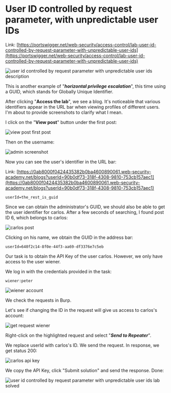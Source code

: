 # User ID controlled by request parameter, with unpredictable user IDs

Link: [https://portswigger.net/web-security/access-control/lab-user-id-controlled-by-request-parameter-with-unpredictable-user-ids](https://portswigger.net/web-security/access-control/lab-user-id-controlled-by-request-parameter-with-unpredictable-user-ids)

![user id controlled by request parameter with unpredictable user ids description](https://www.dropbox.com/scl/fi/vfc35k8zfxftwvvdgywci/pb-CFOJElshCD.png?rlkey=r0f84ipnxs21nw5maoriiqvhw&raw=1)

This is another example of "***horizontal privilege escalation***", this time using a GUID, which stands for Globally Unique Identifier.

After clicking "**Access the lab**", we see a blog. It's noticeable that various identifiers appear in the URL bar when viewing profiles of different users. I'm about to provide screenshots to clarify what I mean.

I click on the "**View post**" button under the first post:

![view post first post](https://www.dropbox.com/scl/fi/iu46dfk55muvwyd14y7yc/pb-SVvCOLE0iB.png?rlkey=do1o444ica7dynhe4uhdpllw7&raw=1)

Then on the username:

![admin screenshot](https://www.dropbox.com/scl/fi/ojhvk1ox2wp5iwceeyqlq/pb-RhcWVo84UT.png?rlkey=p55gmtsapkhn6p1l03o7hfvia&raw=1)

Now you can see the user's identifier in the URL bar:

Link: [https://0ab8000f0424435382b0ba4600890061.web-security-academy.net/blogs?userId=90b0df73-318f-4308-9810-753cb157aec1](https://0ab8000f0424435382b0ba4600890061.web-security-academy.net/blogs?userId=90b0df73-318f-4308-9810-753cb157aec1)

```
userId=the_rest_is_guid
```

Since we can obtain the administrator's GUID, we should also be able to get the user identifier for carlos. After a few seconds of searching, I found post ID 6, which belongs to carlos:

![carlos post](https://www.dropbox.com/scl/fi/2i5zzsj0cl44bgebiqtov/pb-TIgSNupn4h.png?rlkey=ks7mayagfjypsr7nmrngmh92p&raw=1)

Clicking on his name, we obtain the GUID in the address bar:
```
userId=640f2c14-8f0e-44f3-aa69-df3376e7c5eb
```

Our task is to obtain the API Key of the user carlos. However, we only have access to the user wiener.

We log in with the credentials provided in the task:
```
wiener:peter
```

![wiener account](https://www.dropbox.com/scl/fi/2z3jx3wyd0iu634wnfzex/pb-guTJ9Ex4io.png?rlkey=syfyrl22obffetgbtw3s3jdg7&raw=1)

We check the requests in Burp.

Let's see if changing the ID in the request will give us access to carlos's account:

![get request wiener](https://www.dropbox.com/scl/fi/ddfw2xag0mfw4xw2aminc/pb-dNeQXu7IfA.png?rlkey=6ovb92fzrn60b7quq02dmnpmy&raw=1)

Right-click on the highlighted request and select "***Send to Repeater***".

We replace userId with carlos's ID. We send the request. In response, we get status 200:

![carlos api key](https://www.dropbox.com/scl/fi/gh4gb6mjdwwrrefgylium/pb-Iio5TQ6li9.png?rlkey=5kapj8fl0gvduujyz0h4m36es&raw=1)

We copy the API Key, click "Submit solution" and send the response. Done:

![user id controlled by request parameter with unpredictable user ids lab solved](https://www.dropbox.com/scl/fi/qfy51txr3cx8qogqn4gv1/pb-5jnlH1q3hb.png?rlkey=adprw73574yfezbujlo6zrqmm&raw=1)


